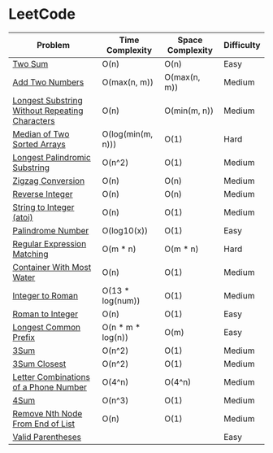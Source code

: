 # LeetCode

|Problem                                                                                                                                                   |Time Complexity                             |Space Complexity                           |Difficulty |
|----------------------------------------------------------------------------------------------------------------------------------------------------------|--------------------------------------------|-------------------------------------------|-----------|
|[Two Sum](https://github.com/datttrian/leetcode/tree/main/src/two-sum)                                                                                    |O(n)                                        |O(n)                                       |Easy       |
|[Add Two Numbers](https://github.com/datttrian/leetcode/tree/main/src/add-two-numbers)                                                                    |O(max(n, m))                                |O(max(n, m))                               |Medium     |
|[Longest Substring Without Repeating Characters](https://github.com/datttrian/leetcode/tree/main/src/longest-substring-without-repeating-characters)      |O(n)                                        |O(min(m, n))                               |Medium     |
|[Median of Two Sorted Arrays](https://github.com/datttrian/leetcode/tree/main/src/median-of-two-sorted-arrays)                                            |O(log(min(m, n)))                           |O(1)                                       |Hard       |
|[Longest Palindromic Substring](https://github.com/datttrian/leetcode/tree/main/src/longest-palindromic-substring)                                        |O(n^2)                                      |O(1)                                       |Medium     |
|[Zigzag Conversion](https://github.com/datttrian/leetcode/tree/main/src/zigzag-conversion)                                                                |O(n)                                        |O(n)                                       |Medium     |
|[Reverse Integer](https://github.com/datttrian/leetcode/tree/main/src/reverse-integer)                                                                    |O(n)                                        |O(n)                                       |Medium     |
|[String to Integer (atoi)](https://github.com/datttrian/leetcode/tree/main/src/string-to-integer-atoi)                                                    |O(n)                                        |O(1)                                       |Medium     |
|[Palindrome Number](https://github.com/datttrian/leetcode/tree/main/src/palindrome-number)                                                                |O(log10(x))                                 |O(1)                                       |Easy       |
|[Regular Expression Matching](https://github.com/datttrian/leetcode/tree/main/src/regular-expression-matching)                                            |O(m * n)                                    |O(m * n)                                   |Hard       |
|[Container With Most Water](https://github.com/datttrian/leetcode/tree/main/src/container-with-most-water)                                                |O(n)                                        |O(1)                                       |Medium     |
|[Integer to Roman](https://github.com/datttrian/leetcode/tree/main/src/integer-to-roman)                                                                  |O(13 * log(num))                            |O(1)                                       |Medium     |
|[Roman to Integer](https://github.com/datttrian/leetcode/tree/main/src/roman-to-integer)                                                                  |O(n)                                        |O(1)                                       |Easy       |
|[Longest Common Prefix](https://github.com/datttrian/leetcode/tree/main/src/longest-common-prefix)                                                        |O(n * m * log(n))                           |O(m)                                       |Easy       |
|[3Sum](https://github.com/datttrian/leetcode/tree/main/src/3sum)                                                                                          |O(n^2)                                      |O(1)                                       |Medium     |
|[3Sum Closest](https://github.com/datttrian/leetcode/tree/main/src/3sum-closest)                                                                          |O(n^2)                                      |O(1)                                       |Medium     |
|[Letter Combinations of a Phone Number](https://github.com/datttrian/leetcode/tree/main/src/letter-combinations-of-a-phone-number)                        |O(4^n)                                      |O(4^n)                                     |Medium     |
|[4Sum](https://github.com/datttrian/leetcode/tree/main/src/4sum)                                                                                          |O(n^3)                                      |O(1)                                       |Medium     |
|[Remove Nth Node From End of List](https://github.com/datttrian/leetcode/tree/main/src/remove-nth-node-from-end-of-list)                                  |O(n)                                        |O(1)                                       |Medium     |
|[Valid Parentheses](https://github.com/datttrian/leetcode/tree/main/src/valid-parentheses)                                  |                                        |                                       |Easy      |

